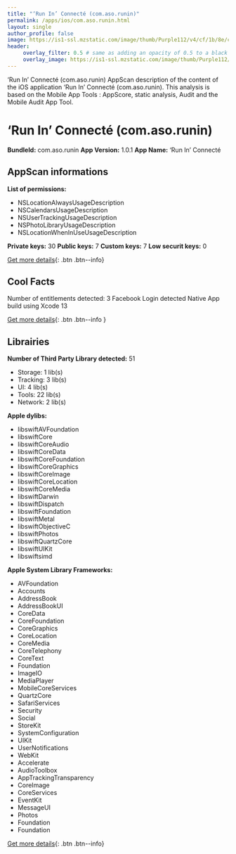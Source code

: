 ```yaml
---
title: "‘Run In’ Connecté (com.aso.runin)"
permalink: /apps/ios/com.aso.runin.html
layout: single
author_profile: false
image: https://is1-ssl.mzstatic.com/image/thumb/Purple112/v4/cf/1b/8e/cf1b8ea5-44c3-cbec-71d5-764511b9948c/AppIcon-0-0-1x_U007emarketing-0-0-0-7-0-0-sRGB-0-0-0-GLES2_U002c0-512MB-85-220-0-0.png/512x512bb.jpg
header: 
     overlay_filter: 0.5 # same as adding an opacity of 0.5 to a black background
     overlay_image: https://is1-ssl.mzstatic.com/image/thumb/Purple112/v4/cf/1b/8e/cf1b8ea5-44c3-cbec-71d5-764511b9948c/AppIcon-0-0-1x_U007emarketing-0-0-0-7-0-0-sRGB-0-0-0-GLES2_U002c0-512MB-85-220-0-0.png/512x512bb.jpg
---
```

‘Run In’ Connecté (com.aso.runin) AppScan description of the content of the iOS application ‘Run In’ Connecté (com.aso.runin). This analysis is based on the Mobile App Tools : AppScore, static analysis, Audit and the Mobile Audit App Tool.

# ‘Run In’ Connecté (com.aso.runin)

**BundleId:** com.aso.runin
**App Version:** 1.0.1
**App Name:** ‘Run In’ Connecté


## AppScan informations 

**List of permissions:** 
- NSLocationAlwaysUsageDescription
- NSCalendarsUsageDescription
- NSUserTrackingUsageDescription
- NSPhotoLibraryUsageDescription
- NSLocationWhenInUseUsageDescription
  
  
**Private keys:** 30
**Public keys:** 7
**Custom keys:** 7
**Low securit keys:** 0
  
[Get more details](/pricing.html){: .btn .btn--info}

## Cool Facts

Number of entitlements detected: 3
Facebook Login detected
Native App
build using Xcode 13
  
[Get more details](/pricing.html){: .btn .btn--info }

## Librairies 
**Number of Third Party Library detected:** 51
- Storage: 1 lib(s)
- Tracking: 3 lib(s)
- UI: 4 lib(s)
- Tools: 22 lib(s)
- Network: 2 lib(s)


**Apple dylibs:**
- libswiftAVFoundation
- libswiftCore
- libswiftCoreAudio
- libswiftCoreData
- libswiftCoreFoundation
- libswiftCoreGraphics
- libswiftCoreImage
- libswiftCoreLocation
- libswiftCoreMedia
- libswiftDarwin
- libswiftDispatch
- libswiftFoundation
- libswiftMetal
- libswiftObjectiveC
- libswiftPhotos
- libswiftQuartzCore
- libswiftUIKit
- libswiftsimd


**Apple System Library Frameworks:**
- AVFoundation
- Accounts
- AddressBook
- AddressBookUI
- CoreData
- CoreFoundation
- CoreGraphics
- CoreLocation
- CoreMedia
- CoreTelephony
- CoreText
- Foundation
- ImageIO
- MediaPlayer
- MobileCoreServices
- QuartzCore
- SafariServices
- Security
- Social
- StoreKit
- SystemConfiguration
- UIKit
- UserNotifications
- WebKit
- Accelerate
- AudioToolbox
- AppTrackingTransparency
- CoreImage
- CoreServices
- EventKit
- MessageUI
- Photos
- Foundation
- Foundation


  
[Get more details](/pricing.html){: .btn .btn--info}

